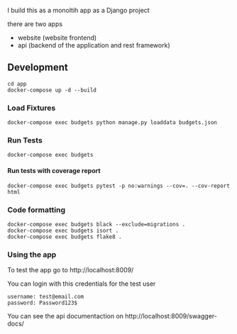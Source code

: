 
I build this as a monoltih app as a Django project

there are two apps

- website (website frontend)
- api (backend of the application and rest framework)

## Development

```
cd app
docker-compose up -d --build
```

### Load Fixtures

```
docker-compose exec budgets python manage.py loaddata budgets.json
```


### Run Tests

```
docker-compose exec budgets
```
#### Run tests with coverage report
```
docker-compose exec budgets pytest -p no:warnings --cov=. --cov-report html
```

### Code formatting
```
docker-compose exec budgets black --exclude=migrations .
docker-compose exec budgets isort .
docker-compose exec budgets flake8 .
```


### Using the app

To test the app go to http://localhost:8009/

You can login with this credentials for the test user

```
username: test@email.com
password: Password123$
```

You can see the api documentaction on http://localhost:8009/swagger-docs/